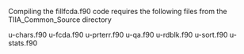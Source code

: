 Compiling the fillfcda.f90 code requires the following files 
from the TIIA_Common_Source directory

u-chars.f90
u-fcda.f90
u-prterr.f90
u-qa.f90
u-rdblk.f90
u-sort.f90
u-stats.f90
